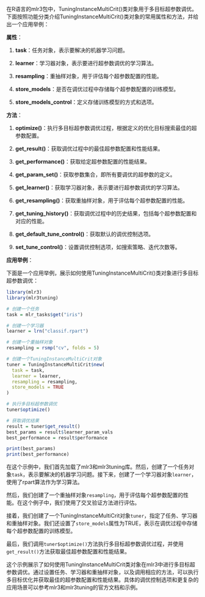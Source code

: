 在R语言的mlr3包中，TuningInstanceMultiCrit()类对象用于多目标超参数调优。下面按照功能分类介绍TuningInstanceMultiCrit()类对象的常用属性和方法，并给出一个应用举例：

**属性**：

1. **task**：任务对象，表示要解决的机器学习问题。

2. **learner**：学习器对象，表示要进行超参数调优的学习算法。

3. **resampling**：重抽样对象，用于评估每个超参数配置的性能。

4. **store_models**：是否在调优过程中存储每个超参数配置的训练模型。

5. **store_models_control**：定义存储训练模型的方式和选项。

**方法**：

1. **optimize()**：执行多目标超参数调优过程，根据定义的优化目标搜索最佳的超参数配置。

2. **get_result()**：获取调优过程中的最佳超参数配置和性能结果。

3. **get_performance()**：获取给定超参数配置的性能结果。

4. **get_param_set()**：获取参数集合，即所有要调优的超参数的定义。

5. **get_learner()**：获取学习器对象，表示要进行超参数调优的学习算法。

6. **get_resampling()**：获取重抽样对象，用于评估每个超参数配置的性能。

7. **get_tuning_history()**：获取调优过程中的历史结果，包括每个超参数配置和对应的性能。

8. **get_default_tune_control()**：获取默认的调优控制选项。

9. **set_tune_control()**：设置调优控制选项，如搜索策略、迭代次数等。

**应用举例**：

下面是一个应用举例，展示如何使用TuningInstanceMultiCrit()类对象进行多目标超参数调优：

```R
library(mlr3)
library(mlr3tuning)

# 创建一个任务
task = mlr_tasks$get("iris")

# 创建一个学习器
learner = lrn("classif.rpart")

# 创建一个重抽样对象
resampling = rsmp("cv", folds = 5)

# 创建一个TuningInstanceMultiCrit对象
tuner = TuningInstanceMultiCrit$new(
  task = task,
  learner = learner,
  resampling = resampling,
  store_models = TRUE
)

# 执行多目标超参数调优
tuner$optimize()

# 获取调优结果
result = tuner$get_result()
best_params = result$learner_param_vals
best_performance = result$performance

print(best_params)
print(best_performance)
```

在这个示例中，我们首先加载了mlr3和mlr3tuning库。然后，创建了一个任务对象`task`，表示要解决的机器学习问题。接下来，创建了一个学习器对象`learner`，使用了rpart算法作为学习算法。

然后，我们创建了一个重抽样对象`resampling`，用于评估每个超参数配置的性能。在这个例子中，我们使用了交叉验证方法进行评估。

接着，我们创建了一个TuningInstanceMultiCrit对象`tuner`，指定了任务、学习器和重抽样对象。我们还设置了`store_models`属性为TRUE，表示在调优过程中存储每个超参数配置的训练模型。

最后，我们调用`tuner$optimize()`方法执行多目标超参数调优过程，并使用`get_result()`方法获取最佳超参数配置和性能结果。

这个示例展示了如何使用TuningInstanceMultiCrit类对象在mlr3中进行多目标超参数调优。通过设置任务、学习器和重抽样对象，以及调用相应的方法，可以执行多目标优化并获取最佳的超参数配置和性能结果。具体的调优控制选项和更复杂的应用场景可以参考mlr3和mlr3tuning的官方文档和示例。